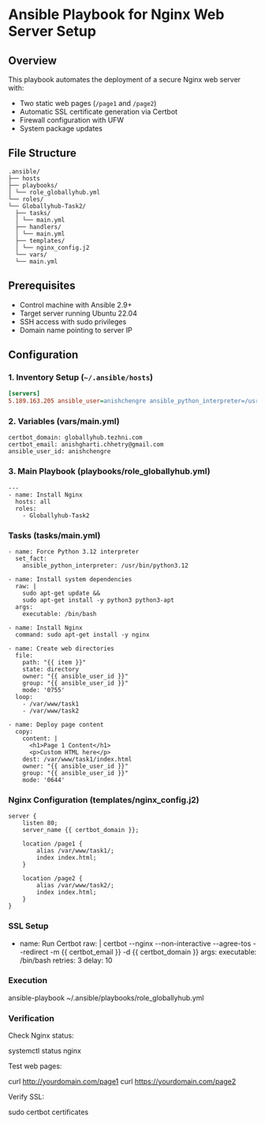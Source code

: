 # Ansible Playbook for Nginx Web Server Setup

## Overview
This playbook automates the deployment of a secure Nginx web server with:
- Two static web pages (`/page1` and `/page2`)
- Automatic SSL certificate generation via Certbot
- Firewall configuration with UFW
- System package updates

## File Structure
```
.ansible/
├── hosts
├── playbooks/
│ └── role_globallyhub.yml
└── roles/
└── Globallyhub-Task2/
  ├── tasks/
  │ └── main.yml
  ├── handlers/
  │ └── main.yml
  ├── templates/
  │ └── nginx_config.j2
  └── vars/
  └── main.yml
```


## Prerequisites
- Control machine with Ansible 2.9+
- Target server running Ubuntu 22.04
- SSH access with sudo privileges
- Domain name pointing to server IP

## Configuration

### 1. Inventory Setup (`~/.ansible/hosts`)
```ini
[servers]
5.189.163.205 ansible_user=anishchengre ansible_python_interpreter=/usr/bin/python3.12
```

### 2. Variables (vars/main.yml)
```
certbot_domain: globallyhub.tezhni.com
certbot_email: anishgharti.chhetry@gmail.com
ansible_user_id: anishchengre
```

### 3. Main Playbook (playbooks/role_globallyhub.yml)
```
---
- name: Install Nginx
  hosts: all
  roles:
    - Globallyhub-Task2
```
### Tasks (tasks/main.yml)
```
- name: Force Python 3.12 interpreter
  set_fact:
    ansible_python_interpreter: /usr/bin/python3.12

- name: Install system dependencies
  raw: |
    sudo apt-get update && 
    sudo apt-get install -y python3 python3-apt
  args:
    executable: /bin/bash

- name: Install Nginx
  command: sudo apt-get install -y nginx

- name: Create web directories
  file:
    path: "{{ item }}"
    state: directory
    owner: "{{ ansible_user_id }}"
    group: "{{ ansible_user_id }}"
    mode: '0755'
  loop:
    - /var/www/task1
    - /var/www/task2

- name: Deploy page content
  copy:
    content: |
      <h1>Page 1 Content</h1>
      <p>Custom HTML here</p>
    dest: /var/www/task1/index.html
    owner: "{{ ansible_user_id }}"
    group: "{{ ansible_user_id }}"
    mode: '0644'    
```


### Nginx Configuration (templates/nginx_config.j2)
```
server {
    listen 80;
    server_name {{ certbot_domain }};

    location /page1 {
        alias /var/www/task1/;
        index index.html;
    }

    location /page2 {
        alias /var/www/task2/;
        index index.html;
    }
}
```
### SSL Setup

- name: Run Certbot
  raw: |
    certbot --nginx --non-interactive --agree-tos --redirect -m {{ certbot_email }} -d {{ certbot_domain }}
  args:
    executable: /bin/bash
  retries: 3
  delay: 10


### Execution

ansible-playbook ~/.ansible/playbooks/role_globallyhub.yml


### Verification

Check Nginx status:

systemctl status nginx

Test web pages:

curl http://yourdomain.com/page1
curl https://yourdomain.com/page2

Verify SSL:

sudo certbot certificates
